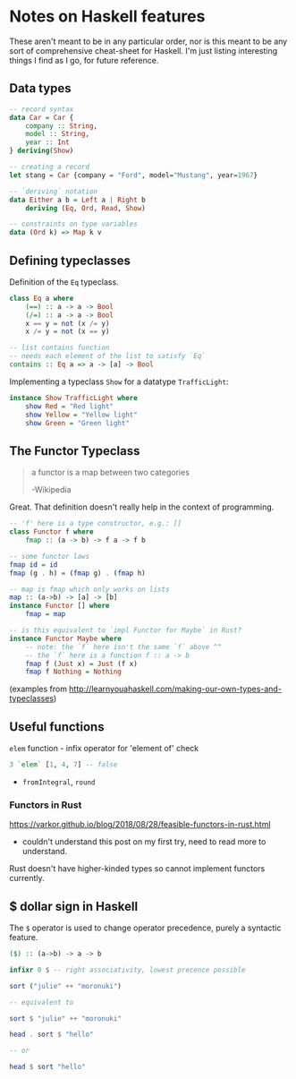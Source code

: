 # Notes on Haskell features

These aren't meant to be in any particular order, nor is this meant to be any sort of comprehensive cheat-sheet for Haskell. I'm just listing interesting things I find as I go, for future reference.

## Data types

```haskell
-- record syntax
data Car = Car {
	company :: String,
	model :: String,
	year :: Int
} deriving(Show)

-- creating a record
let stang = Car {company = "Ford", model="Mustang", year=1967}

-- `deriving` notation
data Either a b = Left a | Right b
	deriving (Eq, Ord, Read, Show)

-- constraints on type variables
data (Ord k) => Map k v

```


## Defining typeclasses

Definition of the `Eq` typeclass.

```haskell
class Eq a where
    (==) :: a -> a -> Bool
    (/=) :: a -> a -> Bool
    x == y = not (x /= y)
    x /= y = not (x == y)

-- list contains function
-- needs each element of the list to satisfy `Eq`
contains :: Eq a => a -> [a] -> Bool

```

Implementing a typeclass `Show` for a datatype `TrafficLight`:

```haskell
instance Show TrafficLight where
    show Red = "Red light"
    show Yellow = "Yellow light"
    show Green = "Green light"
```

## The Functor Typeclass

> a functor is a map between two categories
>
> -Wikipedia

Great. That definition doesn't really help in the context of programming.



```haskell
-- 'f' here is a type constructor, e.g.: []
class Functor f where
	fmap :: (a -> b) -> f a -> f b

-- some functor laws
fmap id = id
fmap (g . h) = (fmap g) . (fmap h)

-- map is fmap which only works on lists
map :: (a->b) -> [a] -> [b]
instance Functor [] where
	fmap = map

-- is this equivalent to `impl Functor for Maybe` in Rust?
instance Functor Maybe where
	-- note: the `f` here isn't the same `f` above ^^
	-- the `f` here is a function f :: a -> b
	fmap f (Just x) = Just (f x)
	fmap f Nothing = Nothing
```


(examples from http://learnyouahaskell.com/making-our-own-types-and-typeclasses)


## Useful functions

`elem` function - infix operator for 'element of' check

```haskell
3 `elem` [1, 4, 7] -- false
```

- `fromIntegral`, `round`

### Functors in Rust

https://varkor.github.io/blog/2018/08/28/feasible-functors-in-rust.html

- couldn't understand this post on my first try, need to read more to understand.

Rust doesn't have higher-kinded types so cannot implement functors currently.

## $ dollar sign in Haskell

The `$` operator is used to change operator precedence, purely a syntactic feature.

```haskell
($) :: (a->b) -> a -> b

infixr 0 $ -- right associativity, lowest precence possible
```

```haskell
sort ("julie" ++ "moronuki")

-- equivalent to

sort $ "julie" ++ "moronuki"
```


```haskell
head . sort $ "hello"

-- or

head $ sort "hello"
```

